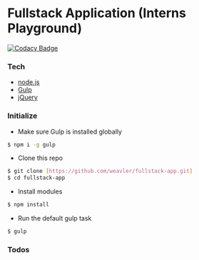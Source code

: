 # Fullstack Application (Interns Playground)

[![Codacy Badge](https://api.codacy.com/project/badge/grade/31053f0ae2b547e2ba9514f2d9a75a04)](https://www.codacy.com/app/prem/fullstack-app)

### Tech

* [node.js](https://nodejs.org/en/)
* [Gulp](http://gulpjs.com/)
* [jQuery](http://jquery.com/) 

### Initialize

- Make sure Gulp is installed globally 
```sh
$ npm i -g gulp
```

- Clone this repo
```sh
$ git clone [https://github.com/weavler/fullstack-app.git]
$ cd fullstack-app
```

- Install modules
```sh
$ npm install
```

- Run the default gulp task
```sh
$ gulp
```

### Todos

